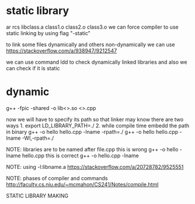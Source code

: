 # static library
ar rcs libclass.a class1.o class2.o class3.o
we can force compiler to use static linking by using flag "-static"



to link some files dynamically and others non-dynamically we can use
https://stackoverflow.com/a/938947/9212547

we can use command ldd to check dynamically linked libraries and also we can check if it is static

# dynamic
g++ -fpic -shared -o lib<>.so <>.cpp

now we will have to specify its path so that linker may know
there are two ways
    1. export LD_LIBRARY_PATH=./
    2. while compile time embedd the path in binary
        g++ -o hello hello.cpp -lname -rpath=./
        g++ -o hello hello.cpp -lname -Wl,-rpath=./


NOTE: libraries are to be named after file.cpp
this is wrong
    g++ -o hello -lname hello.cpp
this is correct
    g++ -o hello.cpp -lname


NOTE: using -l:libname.a
https://stackoverflow.com/a/20728782/9525551

NOTE: phases of compiler and commands
http://faculty.cs.niu.edu/~mcmahon/CS241/Notes/compile.html

STATIC LIBRARY MAKING

